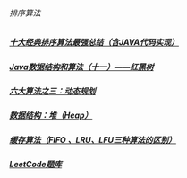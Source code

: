 ###### 排序算法
##### [十大经典排序算法最强总结（含JAVA代码实现）][1]
##### [Java数据结构和算法（十一）——红黑树][2]
##### [六大算法之三：动态规划][3]
##### [数据结构：堆（Heap）][4]
##### [缓存算法（FIFO 、LRU、LFU三种算法的区别）][5]
##### [LeetCode题库][6]
[1]: https://www.cnblogs.com/guoyaohua/p/8600214.html
[2]: https://www.cnblogs.com/ysocean/p/8004211.html#_label1_0
[3]: https://blog.csdn.net/zw6161080123/article/details/80639932
[4]: https://www.jianshu.com/p/6b526aa481b1
[5]: https://www.cnblogs.com/hongdada/p/10406902.html
[6]: https://books.halfrost.com/leetcode/